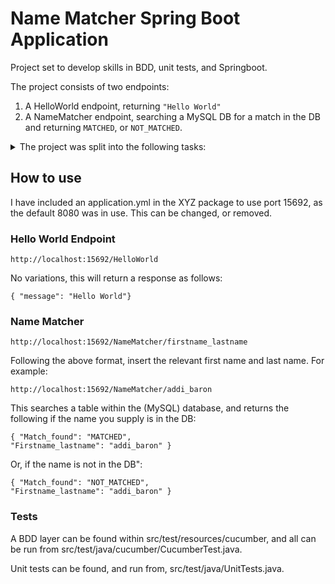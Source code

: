 # Name Matcher Spring Boot Application

Project set to develop skills in BDD, unit tests, and Springboot. 

The project consists of two endpoints: 
1. A HelloWorld endpoint, returning `"Hello World"` 
2. A NameMatcher endpoint, searching a MySQL DB for a match in the DB and returning `MATCHED`, or `NOT_MATCHED`. 


<details>
    <summary>The project was split into the following tasks: </summary>
        
1. Create a Spring Boot application using Spring Initializr 
2. Create a Rest Controller
3. Create the Name Matcher endpoint
4. Create Cucumber Tests
5. Create a MySQL database
6. Set up JPA to interact with your database
7. Change your Name Matching endpoint 

</details>

## How to use 
I have included an application.yml in the XYZ package to use port 15692, as the default 8080 was in use. This can be changed, or removed. 

### Hello World Endpoint
```
http://localhost:15692/HelloWorld
```
No variations, this will return a response as follows: 

```aidl
{ "message": "Hello World"}
```

### Name Matcher
```
http://localhost:15692/NameMatcher/firstname_lastname
```
Following the above format, insert the relevant first name and last name. For example: 
```
http://localhost:15692/NameMatcher/addi_baron
```

This searches a table within the (MySQL) database, and returns the following if the name you supply is in the DB: 
```aidl
{ "Match_found": "MATCHED",
"Firstname_lastname": "addi_baron" }
```

Or, if the name is not in the DB": 
```aidl
{ "Match_found": "NOT_MATCHED",
"Firstname_lastname": "addi_baron" }
```

### Tests

A BDD layer can be found within src/test/resources/cucumber, and all can be run from src/test/java/cucumber/CucumberTest.java. 

Unit tests can be found, and run from, src/test/java/UnitTests.java. 
